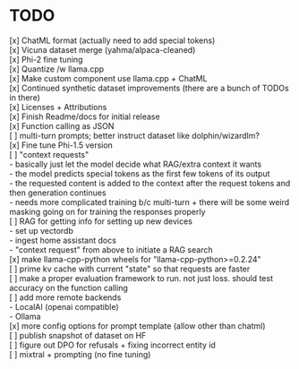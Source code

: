 # TODO
[x] ChatML format (actually need to add special tokens)  
[x] Vicuna dataset merge (yahma/alpaca-cleaned)  
[x] Phi-2 fine tuning  
[x] Quantize /w llama.cpp  
[x] Make custom component use llama.cpp + ChatML  
[x] Continued synthetic dataset improvements (there are a bunch of TODOs in there)  
[x] Licenses + Attributions  
[x] Finish Readme/docs for initial release  
[x] Function calling as JSON  
[ ] multi-turn prompts; better instruct dataset like dolphin/wizardlm?  
[x] Fine tune Phi-1.5 version  
[ ] "context requests"  
    - basically just let the model decide what RAG/extra context it wants  
    - the model predicts special tokens as the first few tokens of its output  
    - the requested content is added to the context after the request tokens and then generation continues  
    - needs more complicated training b/c multi-turn + there will be some weird masking going on for training the responses properly  
[ ] RAG for getting info for setting up new devices  
    - set up vectordb  
    - ingest home assistant docs  
    - "context request" from above to initiate a RAG search  
[x] make llama-cpp-python wheels for "llama-cpp-python>=0.2.24"  
[ ] prime kv cache with current "state" so that requests are faster  
[ ] make a proper evaluation framework to run. not just loss. should test accuracy on the function calling  
[ ] add more remote backends  
    - LocalAI (openai compatible)  
    - Ollama  
[x] more config options for prompt template (allow other than chatml)  
[ ] publish snapshot of dataset on HF  
[ ] figure out DPO for refusals + fixing incorrect entity id  
[ ] mixtral + prompting (no fine tuning)
